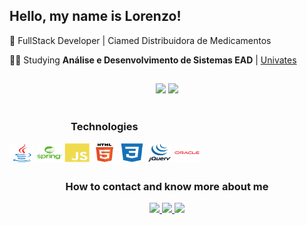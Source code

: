 ## Hello, my name is Lorenzo!

<div display="inline-block">
    <!--<p>📌 Lajeado, Rio Grande do Sul, Brazil</p>-->
    <p>💼 FullStack Developer | Ciamed Distribuidora de Medicamentos </p>
    <!--<p>📖 I'm learning Java</p>-->
    <p>👨‍💻 Studying <strong>Análise e Desenvolvimento de Sistemas EAD</strong> | <a href="https://www.univates.br/">Univates</a></p>
</div>

##

<div align="center">
    <img height="180em" src="https://github-readme-stats.vercel.app/api?username=LorenzoB12&show_icons=true&theme=dark">
  <img height="180em" src="https://github-readme-stats.vercel.app/api/top-langs/?username=LorenzoB12"/>
</div>

<div style="display: inline-block" align="center"><br>
    <h3>Technologies</h3>
    <img alt="Lorenzo-Java" align="center" width="40" height="30" src="https://raw.githubusercontent.com/devicons/devicon/master/icons/java/java-original.svg">
    <img alt="Lorenzo-Spring" align="center" width="40" height="30" src="https://github.com/devicons/devicon/blob/master/icons/spring/spring-original-wordmark.svg">
    <img alt="Lorenzo-JS" align="center" width="40" height="30" src="https://raw.githubusercontent.com/devicons/devicon/master/icons/javascript/javascript-plain.svg">
    <img alt="Lorenzo-HTML" align="center" width="40" height="30" src="https://github.com/devicons/devicon/blob/master/icons/html5/html5-original-wordmark.svg">
    <img alt="Lorenzo-CSS" align="center" width="40" height="30" src="https://raw.githubusercontent.com/devicons/devicon/master/icons/css3/css3-plain.svg">
    <img alt="Lorenzo-JQuery" align="center" width="40" height="30" src="https://github.com/devicons/devicon/blob/master/icons/jquery/jquery-original-wordmark.svg">
    <img alt="Lorenzo-SQL" align="center" width="40" height="30" src="https://github.com/devicons/devicon/blob/master/icons/oracle/oracle-original.svg">
</div>

##
    
<div align="center">
    <h3>How to contact and know more about me</h3>
    <a href="https://www.linkedin.com/in/lorenzo-busolli" target="_blank">
        <img src="https://img.shields.io/badge/-LinkedIn-%230077B5?style=for-the-badge&logo=linkedin&logoColor=white">
    </a>
    <a href="mailto:lorenzo_busolli@hotmail.com" target="_blank">
        <img src="https://img.shields.io/badge/Microsoft_Outlook-0078D4?style=for-the-badge&logo=microsoft-outlook&logoColor=white">
    </a>
    <a href="https://www.instagram.com/lorenzo_b3" target="_blank">
        <img src="https://img.shields.io/badge/-Instagram-%23E4405F?style=for-the-badge&logo=instagram&logoColor=white" target="_blank">
    </a>
</div>
